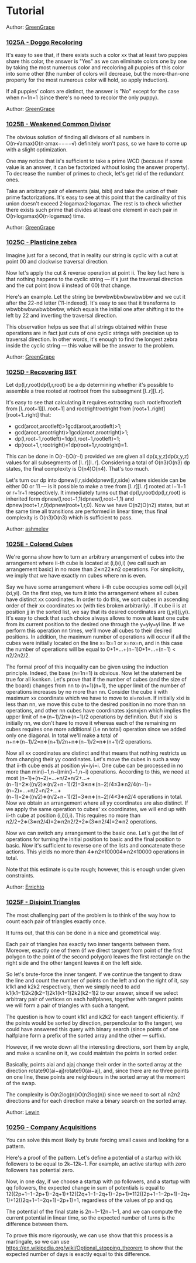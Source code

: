 # Tutorial

Author: [GreenGrape](https://codeforces.com/profile/GreenGrape "Candidate Master GreenGrape") 

### [1025A - Doggo Recoloring](../problems/A._Doggo_Recoloring.md "Codeforces Round 505 (rated, Div. 1 + Div. 2, based on VK Cup 2018 Final)")

It's easy to see that, if there exists such a color xx that at least two puppies share this color, the answer is "Yes" as we can eliminate colors one by one by taking the most numerous color and recoloring all puppies of this color into some other (the number of colors will decrease, but the more-than-one property for the most numerous color will hold, so apply induction).

If all puppies' colors are distinct, the answer is "No" except for the case when n=1n=1 (since there's no need to recolor the only puppy).

Author: [GreenGrape](https://codeforces.com/profile/GreenGrape "Candidate Master GreenGrape") 

### [1025B - Weakened Common Divisor](../problems/B._Weakened_Common_Divisor.md "Codeforces Round 505 (rated, Div. 1 + Div. 2, based on VK Cup 2018 Final)")

The obvious solution of finding all divisors of all numbers in O(n⋅√amax)O(n⋅amax−−−−√) definitely won't pass, so we have to come up with a slight optimization.

One may notice that is's sufficient to take a prime WCD (because if some value is an answer, it can be factorized without losing the answer property). To decrease the number of primes to check, let's get rid of the redundant ones. 

Take an arbitrary pair of elements (aiai, bibi) and take the union of their prime factorizations. It's easy to see at this point that the cardinality of this union doesn't exceed 2⋅logamax2⋅logamax. The rest is to check whether there exists such prime that divides at least one element in each pair in O(n⋅logamax)O(n⋅logamax) time.

Author: [GreenGrape](https://codeforces.com/profile/GreenGrape "Candidate Master GreenGrape") 

### [1025C - Plasticine zebra](../problems/C._Plasticine_zebra.md "Codeforces Round 505 (rated, Div. 1 + Div. 2, based on VK Cup 2018 Final)")

Imagine just for a second, that in reality our string is cyclic with a cut at point 00 and clockwise traversal direction.

Now let's apply the cut & reverse operation at point ii. The key fact here is that nothing happens to the cyclic string — it's just the traversal direction and the cut point (now ii instead of 00) that change.

Here's an example. Let the string be bwwbwbbwbwwbwbbw and we cut it after the 22-nd letter (11-indexed). It's easy to see that it transforms to wbwbbwbwwbwbbwbw, which equals the initial one after shifting it to the left by 22 and inverting the traversal direction.

This observation helps us see that all strings obtained within these operations are in fact just cuts of one cyclic strings with precision up to traversal direction. In other words, it's enough to find the longest zebra inside the cyclic string — this value will be the answer to the problem.

Author: [GreenGrape](https://codeforces.com/profile/GreenGrape "Candidate Master GreenGrape") 

### [1025D - Recovering BST](../problems/D._Recovering_BST.md "Codeforces Round 505 (rated, Div. 1 + Div. 2, based on VK Cup 2018 Final)")

Let dp(l,r,root)dp(l,r,root) be a dp determining whether it's possible to assemble a tree rooted at rootroot from the subsegment [l..r][l..r].

It's easy to see that calculating it requires extracting such rootleftrootleft from [l..root−1][l..root−1] and rootrightrootright from [root+1..right][root+1..right] that:

* gcd(aroot,arootleft)>1gcd(aroot,arootleft)>1;
* gcd(aroot,arootright)>1gcd(aroot,arootright)>1;
* dp(l,root−1,rootleft)=1dp(l,root−1,rootleft)=1;
* dp(root+1,r,rootright)=1dp(root+1,r,rootright)=1.

This can be done in O(r−l)O(r−l) provided we are given all dp(x,y,z)dp(x,y,z) values for all subsegments of [l..r][l..r]. Considering a total of O(n3)O(n3) dp states, the final complexity is O(n4)O(n4). That's too much.

Let's turn our dp into dpnew(l,r,side)dpnew(l,r,side) where sideside can be either 00 or 11 — is it possible to make a tree from [l..r][l..r] rooted at l−1l−1 or r+1r+1 respectively. It immediately turns out that dp(l,r,root)dp(l,r,root) is inherited form dpnew(l,root−1,1)dpnew(l,root−1,1) and dpnew(root+1,r,0)dpnew(root+1,r,0). Now we have O(n2)O(n2) states, but at the same time all transitions are performed in linear time; thus final complexity is O(n3)O(n3) which is sufficient to pass.

Author: [ashmelev](https://codeforces.com/profile/ashmelev "Grandmaster ashmelev") 

### [1025E - Colored Cubes](../problems/E._Colored_Cubes.md "Codeforces Round 505 (rated, Div. 1 + Div. 2, based on VK Cup 2018 Final)")

We're gonna show how to turn an arbitrary arrangement of cubes into the arrangement where ii-th cube is located at (i,i)(i,i) (we call such an arrangement basic) in no more than 2∗n22∗n2 operations. For simplicity, we imply that we have exactly nn cubes where nn is even.

Say we have some arrangement where ii-th cube occupies some cell (xi,yi)(xi,yi). On the first step, we turn it into the arrangement where all cubes have distinct xx coordinates. In order to do this, we sort cubes in ascending order of their xx coordinates xx (with ties broken arbitrarily) . If cube ii is at position jj in the sorted list, we say that its desired coordinates are (j,yi)(j,yi). It's easy to check that such choice always allows to move at least one cube from its current position to the desired one through the y=yiy=yi line. If we perform this operation nn times, we'll move all cubes to their desired positions. In addition, the maximum number of operations will occur if all the cubes were initially located on the line x=1x=1 or x=nx=n, and in this case the number of operations will be equal to 0+1+...+(n−1)0+1+...+(n−1) < n2/2n2/2. 

The formal proof of this inequality can be given using the induction principle. Indeed, the base (n=1n=1) is obvious. Now let the statement be true for all k≤nk≤n. Let's prove that if the number of cubes (and the size of the board) changes from nn to (n+1)(n+1), the upper limit of the number of operations increases by no more than nn. Consider the cube ii with maximum xx coordinate which we have to move to xi=nxi=n. If initially xixi is less than nn, we move this cube to the desired position in no more than nn operations, and other nn cubes have coordinates xj≤nxj≤n which implies the upper limit of n∗(n−1)/2n∗(n−1)/2 operations by definition. But if xixi is initially nn, we don't have to move it whereas each of the remaining nn cubes requires one more additional (i.e nn total) operation since we added only one diagonal. In total we'll make a total of n+n∗(n−1)/2=n∗(n+1)/2n+n∗(n−1)/2=n∗(n+1)/2 operations.

Now all xx coordinates are distinct and that means that nothing restricts us from changing their yy coordinates. Let's move the cubes in such a way that ii-th cube ends at position yi=iyi=i. One cube can be processed in no more than min(i−1,n−i)min(i−1,n−i) operations. According to this, we need at most (n−1)+(n−2)+...+n/2+n/2+...+(n−1)=2∗((n/2)∗(n/2+n−1)/2)=3∗n∗(n−2)/4≤3∗n2/4(n−1)+(n−2)+...+n/2+n/2+...+(n−1)=2∗((n/2)∗(n/2+n−1)/2)=3∗n∗(n−2)/4≤3∗n2/4 operations in total. Now we obtain an arrangement where all yy coordinates are also distinct. If we apply the same operation to cubes' xx coordinates, we will end up with ii-th cube at position (i,i)(i,i). This requires no more than n2/2+2∗(3∗n2/4)=2∗n2n2/2+2∗(3∗n2/4)=2∗n2 operations.

Now we can switch any arrangement to the basic one. Let's get the list of operations for turning the initial position to basic and the final position to basic. Now it's sufficient to reverse one of the lists and concatenate these actions. This yields no more than 4∗n2≤100004∗n2≤10000 operations in total.

Note that this estimate is quite rough; however, this is enough under given constraints.

Author: [Errichto](https://codeforces.com/profile/Errichto "International Grandmaster Errichto") 

### [1025F - Disjoint Triangles](../problems/F._Disjoint_Triangles.md "Codeforces Round 505 (rated, Div. 1 + Div. 2, based on VK Cup 2018 Final)")

The most challenging part of the problem is to think of the way how to count each pair of triangles exactly once.

It turns out, that this can be done in a nice and geometrical way.

Each pair of triangles has exactly two inner tangents between them. Moreover, exactly one of them (if we direct tangent from point of the first polygon to the point of the second polygon) leaves the first rectangle on the right side and the other tangent leaves it on the left side.

So let's brute-force the inner tangent. If we continue the tangent to draw the line and count the number of points on the left and on the right of it, say k1k1 and k2k2 respectively, then we simply need to add k1(k1−1)2k2(k2−1)2k1(k1−1)2k2(k2−1)2 to our answer, since if we select arbitrary pair of vertices on each halfplanes, together with tangent points we will form a pair of triangles with such a tangent.

The question is how to count k1k1 and k2k2 for each tangent efficiently. If the points would be sorted by direction, perpendicular to the tangent, we could have answered this query with binary search (since points of one halfplane form a prefix of the sorted array and the other — suffix).

However, if we wrote down all the interesting directions, sort them by angle, and make a scanline on it, we could maintain the points in sorted order.

Basically, points aiai and ajaj change their order in the sorted array at the direction rotate90(ai−aj)rotate90(ai−aj), and, since there are no three points on one line, these points are neighbours in the sorted array at the moment of the swap.

The complexity is O(n2log(n))O(n2log(n)) since we need to sort all n2n2 directions and for each direction make a binary search on the sorted array.

Author: [Lewin](https://codeforces.com/profile/Lewin "Grandmaster Lewin") 

### [1025G - Company Acquisitions](../problems/G._Company_Acquisitions.md "Codeforces Round 505 (rated, Div. 1 + Div. 2, based on VK Cup 2018 Final)")

You can solve this most likely by brute forcing small cases and looking for a pattern.

Here's a proof of the pattern. Let's define a potential of a startup with kk followers to be equal to 2k−12k−1. For example, an active startup with zero followers has potential zero.

Now, in one day, if we choose a startup with pp followers, and a startup with qq followers, the expected change in sum of potentials is equal to 12((2p+1−1−2p+1)−2q+1)+12((2q+1−1−2q+1)−2p+1)=112((2p+1−1−2p+1)−2q+1)+12((2q+1−1−2q+1)−2p+1)=1, regardless of the values of pp and qq.

The potential of the final state is 2n−1−12n−1−1, and we can compute the current potential in linear time, so the expected number of turns is the difference between them.

To prove this more rigorously, we can use show that this process is a martingale, so we can use https://en.wikipedia.org/wiki/Optional_stopping_theorem to show that the expected number of days is exactly equal to this difference.

